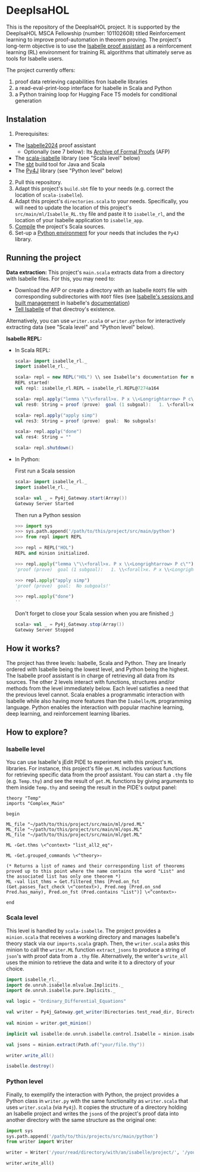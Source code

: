 # DeepIsaHOL
This is the repository of the DeepIsaHOL project. It is supported by the DeepIsaHOL MSCA Fellowship (number: 101102608) titled Reinforcement learning to improve proof-automation in theorem proving. The project's long-term objective is to use the [Isabelle proof assistant](https://isabelle.in.tum.de/) as a reinforcement learning (RL) environment for training RL algorithms that ultimately serve as tools for Isabelle users.

The project currently offers:
  1. proof data retrieving capabilities fron Isabelle libraries
  2. a read-eval-print-loop interface for Isabelle in Scala and Python
  3. a Python training loop for Hugging Face T5 models for conditional generation

## Instalation

1. Prerequisites:
  * The [Isabelle2024](https://isabelle.in.tum.de/) proof assistant
    - Optionally (see 7 below): Its [Archive of Formal Proofs](https://www.isa-afp.org/) (AFP)
  * The [scala-isabelle](https://github.com/dominique-unruh/scala-isabelle) library (see "Scala level" below)
  * The [sbt](https://www.scala-sbt.org/) build tool for Java and Scala
  * The [Py4J](https://www.py4j.org/install.html) library (see "Python level" below)
2. Pull this repository.
3. Adapt this project's `build.sbt` file to your needs (e.g. correct the location of `scala-isabelle`).
4. Adapt this project's `directories.scala` to your needs. Specifically, you will need to update the location of this project's `src/main/ml/Isabelle_RL.thy` file and paste it to `isabelle_rl`, and the location of your Isabelle application to `isabelle_app`.
5. [Compile](https://www.scala-sbt.org/1.x/docs/Running.html) the project's Scala sources. 
6. Set-up a [Python environment](https://docs.conda.io/projects/conda/en/latest/user-guide/tasks/manage-environments.html) for your needs that includes the `Py4J` library.

## Running the project

**Data extraction:** This project's `main.scala` extracts data from a directory with Isabelle files. For this, you may need to:
  * Download the AFP or create a directory with an Isabelle `ROOTS` file with corresponding subdirectories with `ROOT` files (see [Isabelle's sessions and built management](https://isabelle.in.tum.de/dist/Isabelle2024/doc/system.pdf) in Isabelle's [documentation](https://isabelle.in.tum.de/documentation.html))
  * [Tell Isabelle](https://www.isa-afp.org/help/) of that directroy's existence.

Alternatively, you can use `writer.scala` or `writer.python` for interactively extracting data (see "Scala level" and "Python level" below).

**Isabelle REPL:** 
  * In Scala REPL:
    ```scala
    scala> import isabelle_rl._
    import isabelle_rl._

    scala> repl = new REPL("HOL") \\ see Isabelle's documentation for more logic options
    REPL started!
    val repl: isabelle_rl.REPL = isabelle_rl.REPL@7274a164

    scala> repl.apply("lemma \"\\<forall>x. P x \\<Longrightarrow> P c\"")
    val res0: String = proof (prove)  goal (1 subgoal):   1. \<forall>x. P x \<Longrightarrow> P c

    scala> repl.apply("apply simp")
    val res3: String = proof (prove)  goal:  No subgoals!

    scala> repl.apply("done")
    val res4: String = ""

    scala> repl.shutdown()
    ```
  * In Python:

    First run a Scala session
    ```scala
    scala> import isabelle_rl._
    import isabelle_rl._

    scala> val _ = Py4j_Gateway.start(Array())
    Gateway Server Started
    ```

    Then run a Python session
    ```python
    >>> import sys
    >>> sys.path.append('/path/to/this/project/src/main/python')
    >>> from repl import REPL

    >>> repl = REPL("HOL")
    REPL and minion initialized.

    >>> repl.apply("lemma \"\\<forall>x. P x \\<Longrightarrow> P c\"")
    'proof (prove)  goal (1 subgoal):   1. \\<forall>x. P x \\<Longrightarrow> P c'

    >>> repl.apply("apply simp")
    'proof (prove)  goal:  No subgoals!'

    >>> repl.apply("done")
    ''
    ```

    Don't forget to close your Scala session when you are finished ;)
    ```scala
    scala> val _ = Py4j_Gateway.stop(Array())
    Gateway Server Stopped
    ```


## How it works?

The project has three levels: Isabelle, Scala and Python. They are linearly ordered with Isabelle being the lowest level, and Python being the highest. The Isabelle proof assistant is in charge of retrieving all data from its sources. The other 2 levels interact with functions, structures and/or methods from the level immediately below. Each level satisfies a need that the previous level cannot. Scala enables a programmatic interaction with Isabelle while also having more features than the `Isabelle/ML` programming language. Python enables the interaction with popular machine learning, deep learning, and reinforcement learning libaries.

## How to explore?

### Isabelle level
You can use Isabelle's jEdit PIDE to experiment with this project's `ML` libraries. For instance, this project's file `get.ML` includes various functions for retrieving specific data from the proof assistant. You can start a `.thy` file (e.g. `Temp.thy`) and see the result of `get.ML` functions by giving arguments to them inside `Temp.thy` and seeing the result in the PIDE's output panel:
```
theory "Temp"
imports "Complex_Main"

begin

ML_file "~/path/to/this/project/src/main/ml/pred.ML"
ML_file "~/path/to/this/project/src/main/ml/ops.ML"
ML_file "~/path/to/this/project/src/main/ml/get.ML"

ML ‹Get.thms \<^context> "list_all2_eq"›

ML ‹Get.grouped_commands \<^theory>›

(* Returns a list of names and their corresponding list of theorems proved up to this point where the name contains the word "List" and the associated list has only one theorem *)
ML ‹val list_thms = Get.filtered_thms [Pred.on_fst (Get.passes_fact_check \<^context>), Pred.neg (Pred.on_snd Pred.has_many), Pred.on_fst (Pred.contains "List")] \<^context>›

end
```

### Scala level
This level is handled by `scala-isabelle`. The project provides a `minion.scala` that receives a working directory and manages Isabelle's theory stack via our `imports.scala` graph. Then, the `writer.scala` asks this minion to call the `writer.ML` function `extract_jsons` to produce a string of `json`'s with proof data from a `.thy` file. Alternatively, the writer's `write_all` uses the minion to retrieve the data and write it to a directory of your choice.

```scala
import isabelle_rl._
import de.unruh.isabelle.mlvalue.Implicits._
import de.unruh.isabelle.pure.Implicits._

val logic = "Ordinary_Differential_Equations"

val writer = Py4j_Gateway.get_writer(Directories.test_read_dir, Directories.test_write_dir, logic)
  
val minion = writer.get_minion()

implicit val isabelle:de.unruh.isabelle.control.Isabelle = minion.isabelle

val jsons = minion.extract(Path.of("your/file.thy"))

writer.write_all()

isabelle.destroy()
```

### Python level
Finally, to exemplify the interaction with Python, the project provides a Python class in `writer.py` with the same functionality as `writer.scala` that uses `writer.scala` (via `Py4j`). It copies the structure of a directory holding an Isabelle project and writes the `json`s of the project's proof data into another directory with the same structure as the original one:
```python
import sys
sys.path.append('/path/to/this/projects/src/main/python')
from writer import Writer

writer = Writer('/your/read/directory/with/an/isabelle/project/', '/your/write/directory/', 'the_logic_of_the_isabelle_projects_root_file')

writer.write_all()
```